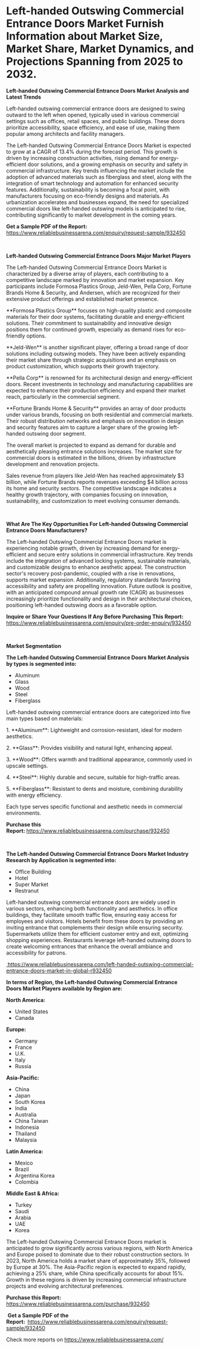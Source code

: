 <p><h1>Left-handed Outswing Commercial Entrance Doors Market Furnish Information about Market Size, Market Share, Market Dynamics, and Projections Spanning from 2025 to 2032.</h1></p><p><strong>Left-handed Outswing Commercial Entrance Doors Market Analysis and Latest Trends</strong></p>
<p><p>Left-handed outswing commercial entrance doors are designed to swing outward to the left when opened, typically used in various commercial settings such as offices, retail spaces, and public buildings. These doors prioritize accessibility, space efficiency, and ease of use, making them popular among architects and facility managers. </p><p>The Left-handed Outswing Commercial Entrance Doors Market is expected to grow at a CAGR of 13.4% during the forecast period. This growth is driven by increasing construction activities, rising demand for energy-efficient door solutions, and a growing emphasis on security and safety in commercial infrastructure. Key trends influencing the market include the adoption of advanced materials such as fiberglass and steel, along with the integration of smart technology and automation for enhanced security features. Additionally, sustainability is becoming a focal point, with manufacturers focusing on eco-friendly designs and materials. As urbanization accelerates and businesses expand, the need for specialized commercial doors like left-handed outswing models is anticipated to rise, contributing significantly to market development in the coming years.</p></p>
<p><strong>Get a Sample PDF of the Report:&nbsp;</strong> <a href="https://www.reliablebusinessarena.com/enquiry/request-sample/932450?utm_campaign=2483&utm_medium=2&utm_source=Github&utm_content=ia&utm_term=21032025&utm_id=left-handed-outswing-commercial-entrance-doors">https://www.reliablebusinessarena.com/enquiry/request-sample/932450</a></p>
<p>&nbsp;</p>
<p><strong>Left-handed Outswing Commercial Entrance Doors Major Market Players</strong></p>
<p><p>The Left-handed Outswing Commercial Entrance Doors Market is characterized by a diverse array of players, each contributing to a competitive landscape marked by innovation and market expansion. Key participants include Formosa Plastics Group, Jeld-Wen, Pella Corp, Fortune Brands Home & Security, and Andersen, which are recognized for their extensive product offerings and established market presence.</p><p>**Formosa Plastics Group** focuses on high-quality plastic and composite materials for their door systems, facilitating durable and energy-efficient solutions. Their commitment to sustainability and innovative design positions them for continued growth, especially as demand rises for eco-friendly options.</p><p>**Jeld-Wen** is another significant player, offering a broad range of door solutions including outswing models. They have been actively expanding their market share through strategic acquisitions and an emphasis on product customization, which supports their growth trajectory. </p><p>**Pella Corp** is renowned for its architectural design and energy-efficient doors. Recent investments in technology and manufacturing capabilities are expected to enhance their production efficiency and expand their market reach, particularly in the commercial segment. </p><p>**Fortune Brands Home & Security** provides an array of door products under various brands, focusing on both residential and commercial markets. Their robust distribution networks and emphasis on innovation in design and security features aim to capture a larger share of the growing left-handed outswing door segment.</p><p>The overall market is projected to expand as demand for durable and aesthetically pleasing entrance solutions increases. The market size for commercial doors is estimated in the billions, driven by infrastructure development and renovation projects.</p><p>Sales revenue from players like Jeld-Wen has reached approximately $3 billion, while Fortune Brands reports revenues exceeding $4 billion across its home and security sectors. The competitive landscape indicates a healthy growth trajectory, with companies focusing on innovation, sustainability, and customization to meet evolving consumer demands.</p></p>
<p>&nbsp;</p>
<p><strong>What Are The Key Opportunities For Left-handed Outswing Commercial Entrance Doors Manufacturers?</strong></p>
<p><p>The Left-handed Outswing Commercial Entrance Doors market is experiencing notable growth, driven by increasing demand for energy-efficient and secure entry solutions in commercial infrastructure. Key trends include the integration of advanced locking systems, sustainable materials, and customizable designs to enhance aesthetic appeal. The construction sector's recovery post-pandemic, coupled with a rise in renovations, supports market expansion. Additionally, regulatory standards favoring accessibility and safety are propelling innovation. Future outlook is positive, with an anticipated compound annual growth rate (CAGR) as businesses increasingly prioritize functionality and design in their architectural choices, positioning left-handed outswing doors as a favorable option.</p></p>
<p><strong>Inquire or Share Your Questions If Any Before Purchasing This Report:</strong> <a href="https://www.reliablebusinessarena.com/enquiry/pre-order-enquiry/932450?utm_campaign=2483&utm_medium=2&utm_source=Github&utm_content=ia&utm_term=21032025&utm_id=left-handed-outswing-commercial-entrance-doors">https://www.reliablebusinessarena.com/enquiry/pre-order-enquiry/932450</a></p>
<p>&nbsp;</p>
<p><strong>Market Segmentation</strong></p>
<p><strong>The Left-handed Outswing Commercial Entrance Doors Market Analysis by types is segmented into:</strong></p>
<p><ul><li>Aluminum</li><li>Glass</li><li>Wood</li><li>Steel</li><li>Fiberglass</li></ul></p>
<p><p>Left-handed outswing commercial entrance doors are categorized into five main types based on materials: </p><p>1. **Aluminum**: Lightweight and corrosion-resistant, ideal for modern aesthetics.</p><p>2. **Glass**: Provides visibility and natural light, enhancing appeal.</p><p>3. **Wood**: Offers warmth and traditional appearance, commonly used in upscale settings.</p><p>4. **Steel**: Highly durable and secure, suitable for high-traffic areas.</p><p>5. **Fiberglass**: Resistant to dents and moisture, combining durability with energy efficiency. </p><p>Each type serves specific functional and aesthetic needs in commercial environments.</p></p>
<p><strong>Purchase this Report:&nbsp;</strong><a href="https://www.reliablebusinessarena.com/purchase/932450?utm_campaign=2483&utm_medium=2&utm_source=Github&utm_content=ia&utm_term=21032025&utm_id=left-handed-outswing-commercial-entrance-doors">https://www.reliablebusinessarena.com/purchase/932450</a></p>
<p>&nbsp;</p>
<p><strong>The Left-handed Outswing Commercial Entrance Doors Market Industry Research by Application is segmented into:</strong></p>
<p><ul><li>Office Building</li><li>Hotel</li><li>Super Market</li><li>Restranut</li></ul></p>
<p><p>Left-handed outswing commercial entrance doors are widely used in various sectors, enhancing both functionality and aesthetics. In office buildings, they facilitate smooth traffic flow, ensuring easy access for employees and visitors. Hotels benefit from these doors by providing an inviting entrance that complements their design while ensuring security. Supermarkets utilize them for efficient customer entry and exit, optimizing shopping experiences. Restaurants leverage left-handed outswing doors to create welcoming entrances that enhance the overall ambiance and accessibility for patrons.</p></p>
<p><a href="https://www.reliablebusinessarena.com/left-handed-outswing-commercial-entrance-doors-market-in-global-r932450?utm_campaign=2483&utm_medium=2&utm_source=Github&utm_content=ia&utm_term=21032025&utm_id=left-handed-outswing-commercial-entrance-doors">&nbsp;https://www.reliablebusinessarena.com/left-handed-outswing-commercial-entrance-doors-market-in-global-r932450</a></p>
<p><strong>In terms of Region, the Left-handed Outswing Commercial Entrance Doors Market Players available by Region are:</strong></p>
<p>
    <p> <strong> North America: </strong>
        <ul>
            <li>United States</li>
            <li>Canada</li>
        </ul>
        </p> 
    <p> <strong> Europe: </strong>
        <ul>
            <li>Germany</li>
            <li>France</li>
            <li>U.K.</li>
            <li>Italy</li>
            <li>Russia</li>
        </ul>
        </p> 
    <p> <strong> Asia-Pacific: </strong>
        <ul>
            <li>China</li>
            <li>Japan</li>
            <li>South Korea</li>
            <li>India</li>
            <li>Australia</li>
            <li>China Taiwan</li>
            <li>Indonesia</li>
            <li>Thailand</li>
            <li>Malaysia</li>
        </ul>
        </p> 
    <p> <strong> Latin America: </strong>
        <ul>
            <li>Mexico</li>
            <li>Brazil</li>
            <li>Argentina Korea</li>
            <li>Colombia</li>
        </ul>
        </p> 
    <p> <strong> Middle East & Africa: </strong>
        <ul>
            <li>Turkey</li>
            <li>Saudi</li>
            <li>Arabia</li>
            <li>UAE</li>
            <li>Korea</li>
        </ul>
    </p>
    </p>
<p><p>The Left-handed Outswing Commercial Entrance Doors market is anticipated to grow significantly across various regions, with North America and Europe poised to dominate due to their robust construction sectors. In 2023, North America holds a market share of approximately 35%, followed by Europe at 30%. The Asia-Pacific region is expected to expand rapidly, achieving a 25% share, while China specifically accounts for about 15%. Growth in these regions is driven by increasing commercial infrastructure projects and evolving architectural preferences.</p></p>
<p><strong>Purchase this Report: </strong><a href="https://www.reliablebusinessarena.com/purchase/932450?utm_campaign=2483&utm_medium=2&utm_source=Github&utm_content=ia&utm_term=21032025&utm_id=left-handed-outswing-commercial-entrance-doors">https://www.reliablebusinessarena.com/purchase/932450</a></p>
<p>&nbsp;<strong>Get a Sample PDF of the Report:&nbsp;&nbsp;</strong><a href="https://www.reliablebusinessarena.com/enquiry/request-sample/932450?utm_campaign=2483&utm_medium=2&utm_source=Github&utm_content=ia&utm_term=21032025&utm_id=left-handed-outswing-commercial-entrance-doors">https://www.reliablebusinessarena.com/enquiry/request-sample/932450</a></p>
<p><strong></strong></p>
<p>Check more reports on <a href="https://www.reliablebusinessarena.com/?utm_campaign=2483&utm_medium=2&utm_source=Github&utm_content=ia&utm_term=21032025&utm_id=left-handed-outswing-commercial-entrance-doors">https://www.reliablebusinessarena.com/</a></p>